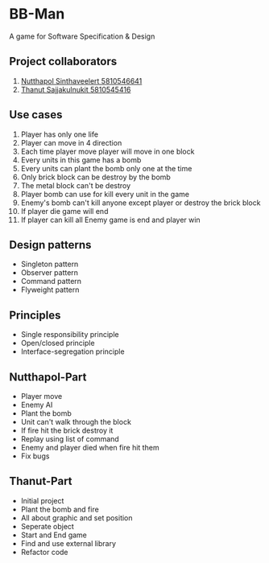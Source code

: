 # **BB-Man**
A game for Software Specification & Design

## **Project collaborators**
1. [Nutthapol Sinthaveelert 5810546641](https://github.com/babestvl)
2. [Thanut Sajjakulnukit 5810545416](https://github.com/oatThanut)

## **Use cases**
1. Player has only one life
2. Player can move in 4 direction
3. Each time player move player will move in one block
4. Every units in this game has a bomb
5. Every units can plant the bomb only one at the time
6. Only brick block can be destroy by the bomb
7. The metal block can't be destroy
8. Player bomb can use for kill every unit in the game
9. Enemy's bomb can't kill anyone except player or destroy the brick block
10. If player die game will end
11. If player can kill all Enemy game is end and player win

## **Design patterns**
* Singleton pattern
* Observer pattern
* Command pattern
* Flyweight pattern

## **Principles**
* Single responsibility principle 
* Open/closed principle
* Interface-segregation principle

## **Nutthapol-Part**
* Player move
* Enemy AI
* Plant the bomb
* Unit can't walk through the block
* If fire hit the brick destroy it
* Replay using list of command
* Enemy and player died when fire hit them
* Fix bugs

## **Thanut-Part**
* Initial project
* Plant the bomb and fire
* All about graphic and set position
* Seperate object
* Start and End game
* Find and use external library
* Refactor code
